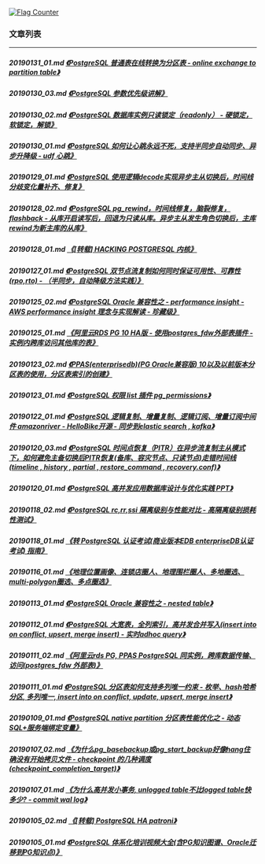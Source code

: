 <a rel="nofollow" href="http://info.flagcounter.com/h9V1"  ><img src="http://s03.flagcounter.com/count/h9V1/bg_FFFFFF/txt_000000/border_CCCCCC/columns_2/maxflags_12/viewers_0/labels_0/pageviews_0/flags_0/"  alt="Flag Counter"  border="0"  ></a>  
  
### 文章列表  
----  
##### 20190131_01.md   [《PostgreSQL 普通表在线转换为分区表 - online exchange to partition table》](20190131_01.md)  
##### 20190130_03.md   [《PostgreSQL 参数优先级讲解》](20190130_03.md)  
##### 20190130_02.md   [《PostgreSQL 数据库实例只读锁定（readonly） - 硬锁定，软锁定，解锁》](20190130_02.md)  
##### 20190130_01.md   [《PostgreSQL 如何让心跳永远不死，支持半同步自动同步、异步升降级 - udf 心跳》](20190130_01.md)  
##### 20190129_01.md   [《PostgreSQL 使用逻辑decode实现异步主从切换后，时间线分歧变化量补齐、修复》](20190129_01.md)  
##### 20190128_02.md   [《PostgreSQL pg_rewind，时间线修复，脑裂修复，flashback - 从库开启读写后，回退为只读从库。异步主从发生角色切换后，主库rewind为新主库的从库》](20190128_02.md)  
##### 20190128_01.md   [《[转载] HACKING POSTGRESQL 内核》](20190128_01.md)  
##### 20190127_01.md   [《PostgreSQL 双节点流复制如何同时保证可用性、可靠性(rpo,rto) - （半同步，自动降级方法实践）》](20190127_01.md)  
##### 20190125_02.md   [《PostgreSQL Oracle 兼容性之 - performance insight - AWS performance insight 理念与实现解读 - 珍藏级》](20190125_02.md)  
##### 20190125_01.md   [《阿里云RDS PG 10 HA版 - 使用postgres_fdw外部表插件 - 实例内跨库访问其他库的表》](20190125_01.md)  
##### 20190123_02.md   [《PPAS(enterprisedb)(PG Oracle兼容版) 10以及以前版本分区表的使用，分区表索引的创建》](20190123_02.md)  
##### 20190123_01.md   [《PostgreSQL 权限 list 插件 pg_permissions》](20190123_01.md)  
##### 20190122_01.md   [《PostgreSQL 逻辑复制、增量复制、逻辑订阅、增量订阅中间件 amazonriver - HelloBike开源 - 同步到elastic search , kafka》](20190122_01.md)  
##### 20190120_03.md   [《PostgreSQL 时间点恢复（PITR）在异步流复制主从模式下，如何避免主备切换后PITR恢复(备库、容灾节点、只读节点)走错时间线(timeline , history , partial , restore_command , recovery.conf)》](20190120_03.md)  
##### 20190120_01.md   [《PostgreSQL 高并发应用数据库设计与优化实践 PPT》](20190120_01.md)  
##### 20190118_02.md   [《PostgreSQL rc,rr,ssi 隔离级别与性能对比 - 高隔离级别损耗性测试》](20190118_02.md)  
##### 20190118_01.md   [《转 PostgreSQL 认证考试(商业版本EDB enterpriseDB认证考试) 指南》](20190118_01.md)  
##### 20190116_01.md   [《地理位置画像、连锁店圈人、地理围栏圈人、多地圈选、multi-polygon圈选、多点圈选》](20190116_01.md)  
##### 20190113_01.md   [《PostgreSQL Oracle 兼容性之 - nested table》](20190113_01.md)  
##### 20190112_01.md   [《PostgreSQL 大宽表，全列索引，高并发合并写入(insert into on conflict, upsert, merge insert) - 实时adhoc query》](20190112_01.md)  
##### 20190111_02.md   [《阿里云rds PG, PPAS PostgreSQL 同实例，跨库数据传输、访问(postgres_fdw 外部表)》](20190111_02.md)  
##### 20190111_01.md   [《PostgreSQL 分区表如何支持多列唯一约束 - 枚举、hash哈希 分区, 多列唯一, insert into on conflict, update, upsert, merge insert》](20190111_01.md)  
##### 20190109_01.md   [《PostgreSQL native partition 分区表性能优化之 - 动态SQL+服务端绑定变量》](20190109_01.md)  
##### 20190107_02.md   [《为什么pg_basebackup或pg_start_backup好像hang住确没有开始拷贝文件 - checkpoint 的几种调度(checkpoint_completion_target)》](20190107_02.md)  
##### 20190107_01.md   [《为什么高并发小事务, unlogged table不比logged table快多少? - commit wal log》](20190107_01.md)  
##### 20190105_02.md   [《[转载] PostgreSQL HA patroni》](20190105_02.md)  
##### 20190105_01.md   [《PostgreSQL 体系化培训视频大全(含PG知识图谱、Oracle迁移到PG知识点)》](20190105_01.md)  

